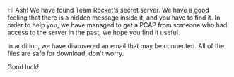 
Hi Ash! We have found Team Rocket's secret server. 
We have a good feeling that there is a hidden message inside it, and you have to find it. In order to help you, we have managed to get a PCAP from someone who had access to the server in the past, we hope you find it useful.

In addition, we have discovered an email that may be connected. All of the files are safe for download, don't worry.

Good luck!

